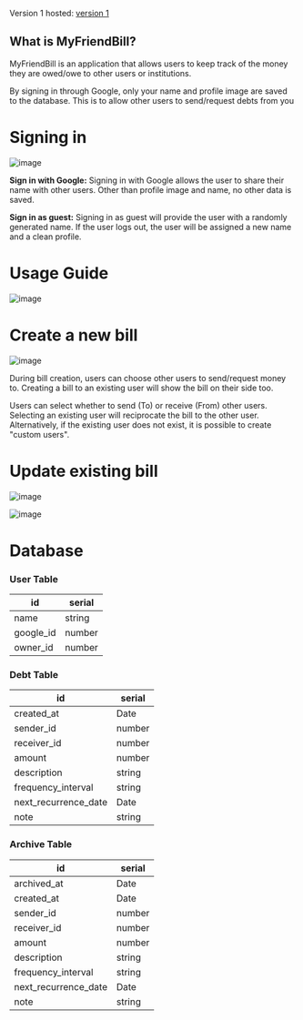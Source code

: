 Version 1 hosted: [version 1](https://myfriendbill.netlify.app/)



## What is MyFriendBill?

MyFriendBill is an application that allows users to keep track of the money they are owed/owe to other users or institutions.

By signing in through Google, only your name and profile image are saved to the database. This is to allow other users to send/request debts from you

# Signing in
![image](https://user-images.githubusercontent.com/8136106/217979974-598f2504-4e16-49b0-9704-3a434086dd2d.png)

**Sign in with Google:** Signing in with Google allows the user to share their name with other users. Other than profile image and name, no other data is saved.

**Sign in as guest:** Signing in as guest will provide the user with a randomly generated name. If the user logs out, the user will be assigned a new name and a clean profile.

# Usage Guide
![image](https://user-images.githubusercontent.com/8136106/216792514-a1f52529-dfe3-4b62-ac93-f6b7522bf85a.png)

# Create a new bill
![image](https://user-images.githubusercontent.com/8136106/217980577-61badb00-9e9d-419b-a108-00a586f32158.png)

During bill creation, users can choose other users to send/request money to. Creating a bill to an existing user will show the bill on their side too.

Users can select whether to send (To) or receive (From) other users. Selecting an existing user will reciprocate the bill to the other user. Alternatively, if the existing user does not exist, it is possible to create "custom users".

# Update existing bill
![image](https://user-images.githubusercontent.com/8136106/217981046-72c7526b-631a-4674-bff7-d307e515fa6b.png)

![image](https://user-images.githubusercontent.com/8136106/217981027-82748ecc-9733-45bc-9cb6-12ce802af9a4.png)


# Database

### User Table

| id | serial |
| -- | ------ |
| name | string |
| google_id | number |
| owner_id | number |

### Debt Table
| id | serial |
| -- | ------ |
| created_at | Date |
| sender_id | number |
| receiver_id | number |
| amount | number |
| description | string |
| frequency_interval | string |
| next_recurrence_date | Date |
| note | string |

### Archive Table
| id | serial |
| -- | ------ |
| archived_at | Date |
| created_at  | Date |
| sender_id | number |
| receiver_id | number |
| amount | number |
| description | string |
| frequency_interval | string |
| next_recurrence_date | Date |
| note | string |
